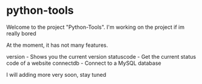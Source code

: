 # python-tools
Welcome to the project "Python-Tools". I'm working on the project if im really bored 

At the moment, it has not many features.


version - Shows you the current version
statuscode - Get the current status code of a website
connectdb - Connect to a MySQL database


I will adding more very soon, stay tuned
